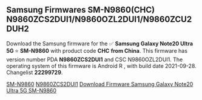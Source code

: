 <h2>Samsung Firmwares SM-N9860(CHC) N9860ZCS2DUI1/N9860OZL2DUI1/N9860ZCU2DUH2</h2>
Download the Samsung firmware for the ✅ <strong>Samsung Galaxy Note20 Ultra 5G </strong> ⭐ <strong>SM-N9860</strong> with product code <strong>CHC</strong> <strong> from China</strong>. This firmware has version number PDA <strong>N9860ZCS2DUI1</strong> and CSC N9860OZL2DUI1. The operating system of this firmware is Android R , with build date 2021-09-28. Changelist <strong>22299729</strong>.


[SM-N9860](https://samfirm.shop/samsung/model/SM-N9860)
[N9860ZCS2DUI1](https://samfirm.shop/samsung/pda/N9860ZCS2DUI1)
[Download Firmware Samsung Galaxy Note20 Ultra 5G SM-N9860](https://samfirm.shop/samsung/firmware/460562)
